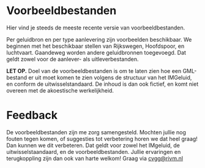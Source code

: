 # Voorbeeldbestanden

Hier vind je steeds de meeste recente versie van voorbeeldbestanden.

Per geluidbron en per type aanlevering zijn voorbeelden beschikbaar. We beginnen met het beschikbaar stellen van Rijkswegen, Hoofdspoor, en luchtvaart. Gaandeweg worden andere geluidbronnen toegevoegd. Dat geldt zowel voor de aanlever- als uitleverbestanden.

**LET OP.** Doel van de voorbeeldbestanden is om te laten zien hoe een GML-bestand er uit moet komen te zien volgens de structuur van het IMGeluid, en conform de uitwisselstandaard. De inhoud is dan ook fictief, en komt niet overeen met de akoestische werkelijkheid.

# Feedback

De voorbeeldbestanden zijn me zorg samengesteld. Mochten jullie nog fouten tegen komen, of suggesties tot verbetering horen we dat heel graag! Dan kunnen we dit verbeteren. Dat geldt voor zowel het IMgeluid, de uitwisselstaandaard, en de voorbeeldbestanden. Jullie ervaringen en terugkoppling zijn dan ook van harte welkom! Graag via cvgg@rivm.nl
